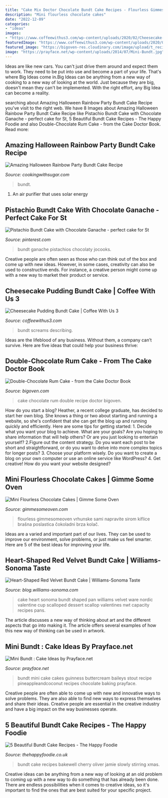 ```yaml
---
title: "Cake Mix Doctor Chocolate Bundt Cake Recipes - Flourless Gimmesomeoven Vrhunske Sami Napravite Sirom Kiflice Brašna Poslastica čokoladni Brza Kolač"
description: "Mini flourless chocolate cakes"
date: "2022-12-09"
categories:
- "ideas"
images:
- "https://www.coffeewithus3.com/wp-content/uploads/2020/02/Cheesecake-Pudding-Bundt-Cake-fb.jpg"
featuredImage: "https://www.coffeewithus3.com/wp-content/uploads/2020/02/Cheesecake-Pudding-Bundt-Cake-fb.jpg"
featured_image: "https://bigoven-res.cloudinary.com/image/upload/t_recipe-1280/double-chocolate-rum-cake-from-the-.jpg"
image: "https://prayface.net/wp-content/uploads/2014/07/Mini-Bundt.jpg"
---
```



Ideas are like new cars. You can't just drive them around and expect them to work. They need to be put into use and become a part of your life. That's where Big Ideas come in.Big Ideas can be anything from a new way of cooking to a new way of looking at the world. Just because they are big, doesn't mean they can't be implemented. With the right effort, any Big Idea can become a reality.

	

		
searching about Amazing Halloween Rainbow Party Bundt Cake Recipe you've visit to the right web. We have 8 Images about Amazing Halloween Rainbow Party Bundt Cake Recipe like Pistachio Bundt Cake with Chocolate Ganache - perfect cake for St, 5 Beautiful Bundt Cake Recipes - The Happy Foodie and also Double-Chocolate Rum Cake - from the Cake Doctor Book. Read more:
		
    
## Amazing Halloween Rainbow Party Bundt Cake Recipe

<img loading=lazy src="http://www.cookingwithsugar.com/wp-content/uploads/2011/09/Halloween_Rainbow_Party_Cake_Halloween_Food_Recipe_Ideas-e1317078619849.jpg" onerror="this.onerror=null;this.src='https://tse1.mm.bing.net/th?id=OIP.FvBm21oTZn-PpNt6MUG2UwHaFp&amp;pid=15.1';" alt="Amazing Halloween Rainbow Party Bundt Cake Recipe">

_Source: cookingwithsugar.com_

>bundt. 

	

1. An air purifier that uses solar energy 

    
## Pistachio Bundt Cake With Chocolate Ganache - Perfect Cake For St

<img loading=lazy src="https://i.pinimg.com/736x/54/65/05/54650533ae4234d6fd43ffe6453e20ca.jpg" onerror="this.onerror=null;this.src='https://tse1.mm.bing.net/th?id=OIP.Mpam34WPevr3t6lCBrz4VgHaKa&amp;pid=15.1';" alt="Pistachio Bundt Cake with Chocolate Ganache - perfect cake for St">

_Source: pinterest.com_

>bundt ganache pistachios chocolaty jocooks. 

	

Creative people are often seen as those who can think out of the box and come up with new ideas. However, in some cases, creativity can also be used to constructive ends. For instance, a creative person might come up with a new way to market their product or service.

    
## Cheesecake Pudding Bundt Cake | Coffee With Us 3

<img loading=lazy src="https://www.coffeewithus3.com/wp-content/uploads/2020/02/Cheesecake-Pudding-Bundt-Cake-fb.jpg" onerror="this.onerror=null;this.src='https://tse4.mm.bing.net/th?id=OIP.Ol5RoI2iJKY66ISPFiGQhAHaD4&amp;pid=15.1';" alt="Cheesecake Pudding Bundt Cake | Coffee With Us 3">

_Source: coffeewithus3.com_

>bundt screams describing. 

	

Ideas are the lifeblood of any business. Without them, a company can’t survive. Here are five ideas that could help your business thrive:

    
## Double-Chocolate Rum Cake - From The Cake Doctor Book

<img loading=lazy src="https://bigoven-res.cloudinary.com/image/upload/t_recipe-1280/double-chocolate-rum-cake-from-the-.jpg" onerror="this.onerror=null;this.src='https://tse1.mm.bing.net/th?id=OIP.i1lnuOc0Hc6-Fj2lz5DFRQHaHa&amp;pid=15.1';" alt="Double-Chocolate Rum Cake - from the Cake Doctor Book">

_Source: bigoven.com_

>cake chocolate rum double recipe doctor bigoven. 

	

How do you start a blog?
Heather, a recent college graduate, has decided to start her own blog. She knows a thing or two about starting and running a website, so she's confident that she can get the blog up and running quickly and efficiently. Here are some tips for getting started: 1. Decide what you want your blog to achieve. What are your goals? Are you hoping to share information that will help others? Or are you just looking to entertain yourself? 2.Figure out the content strategy. Do you want each post to be short and straightforward, or do you want to delve into more complex topics for longer posts? 3. Choose your platform wisely. Do you want to create a blog on your own computer or use an online service like WordPress? 4. Get creative! How do you want your website designed?

    
## Mini Flourless Chocolate Cakes | Gimme Some Oven

<img loading=lazy src="https://www.gimmesomeoven.com/wp-content/uploads/2013/02/mini-flourless-chocolate-cakes-1.jpg" onerror="this.onerror=null;this.src='https://tse4.mm.bing.net/th?id=OIP.3eZsYkG04LPdXb5CFSY-iAHaE7&amp;pid=15.1';" alt="Mini Flourless Chocolate Cakes | Gimme Some Oven">

_Source: gimmesomeoven.com_

>flourless gimmesomeoven vrhunske sami napravite sirom kiflice brašna poslastica čokoladni brza kolač. 

	

Ideas are a varied and important part of our lives. They can be used to improve our environment, solve problems, or just make us feel smarter. Here are 5 of the best ideas for improving your life.

    
## Heart-Shaped Red Velvet Bundt Cake | Williams-Sonoma Taste

<img loading=lazy src="http://blog.williams-sonoma.com/wp-content/uploads/2016/01/feb-14_heart-shaped-red-velvet-cake.jpg" onerror="this.onerror=null;this.src='https://tse4.mm.bing.net/th?id=OIP.u0RjO1soYVkaUfRuAZPIhAHaHa&amp;pid=15.1';" alt="Heart-Shaped Red Velvet Bundt Cake | Williams-Sonoma Taste">

_Source: blog.williams-sonoma.com_

>cake heart sonoma bundt shaped pan williams velvet ware nordic valentine cup scalloped dessert scallop valentines nwt capacity recipes pans. 

	

The article discusses a new way of thinking about art and the different aspects that go into making it. The article offers several examples of how this new way of thinking can be used in artwork.

    
## Mini Bundt : Cake Ideas By Prayface.net

<img loading=lazy src="https://prayface.net/wp-content/uploads/2014/07/Mini-Bundt.jpg" onerror="this.onerror=null;this.src='https://tse2.mm.bing.net/th?id=OIP.w4oh0HJkkzaRNmxM_hHnKgHaIs&amp;pid=15.1';" alt="Mini Bundt : Cake Ideas by Prayface.net">

_Source: prayface.net_

>bundt mini cake cakes guinness buttercream baileys stout recipe pineappleandcoconut recipes chocolate baking prayface. 

	

Creative people are often able to come up with new and innovative ways to solve problems. They are also able to find new ways to express themselves and share their ideas. Creative people are essential in the creative industry and have a big impact on the way businesses operate.

    
## 5 Beautiful Bundt Cake Recipes - The Happy Foodie

<img loading=lazy src="https://flockler.com/thumbs/sites/192/bundt-frqhzvad4j_s600x0_q80_noupscale.jpg" onerror="this.onerror=null;this.src='https://tse1.mm.bing.net/th?id=OIP.blStn4jgujsQRM4omfJNTAHaJ3&amp;pid=15.1';" alt="5 Beautiful Bundt Cake Recipes - The Happy Foodie">

_Source: thehappyfoodie.co.uk_

>bundt cake recipes bakewell cherry oliver jamie slowly stirring xmas. 

	

Creative ideas can be anything from a new way of looking at an old problem to coming up with a new way to do something that has already been done. There are endless possibilities when it comes to creative ideas, so it's important to find the ones that are best suited for your specific project.

